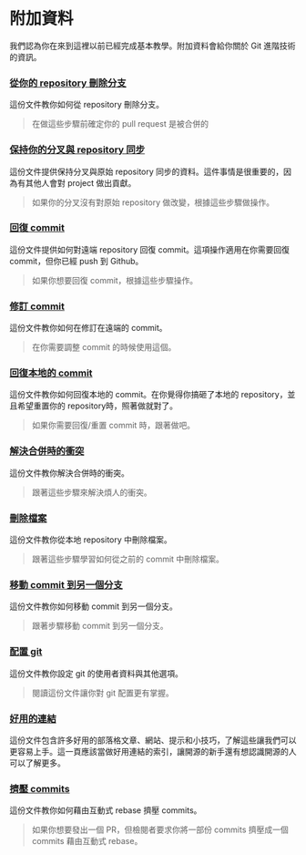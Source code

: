 # 附加資料

我們認為你在來到這裡以前已經完成基本教學。附加資料會給你關於 Git 進階技術的資訊。

### [從你的 repository 刪除分支](../../git_workflow_scenarios/removing-branch-from-your-repository.md)
這份文件教你如何從 repository 刪除分支。
> 在做這些步驟前確定你的 pull request 是被合併的

### [保持你的分叉與 repository 同步](../../git_workflow_scenarios/keeping-your-fork-synced-with-this-repository.md)
這份文件提供保持分叉與原始 repository 同步的資料。這件事情是很重要的，因為有其他人會對 project 做出貢獻。
> 如果你的分叉沒有對原始 repository 做改變，根據這些步驟做操作。

### [回復 commit](../../git_workflow_scenarios/reverting-a-commit.md)
這份文件提供如何對遠端 repository 回復 commit。這項操作適用在你需要回復 commit，但你已經 push 到 Github。
> 如果你想要回復 commit，根據這些步驟操作。

### [修訂 commit](../../git_workflow_scenarios/amending-a-commit.md)
這份文件教你如何在修訂在遠端的 commit。
> 在你需要調整 commit 的時候使用這個。

### [回復本地的 commit](../../git_workflow_scenarios/undoing-a-commit.md)
這份文件教你如何回復本地的 commit。在你覺得你搞砸了本地的 repository，並且希望重置你的 repository時，照著做就對了。
> 如果你需要回復/重置 commit 時，跟著做吧。

### [解決合併時的衝突](../../git_workflow_scenarios/resolving-merge-conflicts.md)
這份文件教你解決合併時的衝突。
> 跟著這些步驟來解決煩人的衝突。

### [刪除檔案](../../git_workflow_scenarios/removing-a-file.md)
這份文件教你從本地 repository 中刪除檔案。
> 跟著這些步驟學習如何從之前的 commit 中刪除檔案。

### [移動 commit 到另一個分支](../../git_workflow_scenarios/moving-a-commit-to-a-different-branch.md)
這份文件教你如何移動 commit 到另一個分支。
> 跟著步驟移動 commit 到另一個分支。

### [配置 git](../../git_workflow_scenarios/configuring-git.md)
這份文件教你設定 git 的使用者資料與其他選項。
> 閱讀這份文件讓你對 git 配置更有掌握。

### [好用的連結](../../git_workflow_scenarios/Useful-links-for-further-learning.md)
這份文件包含許多好用的部落格文章、網站、提示和小技巧，了解這些讓我們可以更容易上手。這一頁應該當做好用連結的索引，讓開源的新手還有想認識開源的人可以了解更多。

### [擠壓 commits](../../git_workflow_scenarios/squashing-commits.md)
這份文件教你如何藉由互動式 rebase 擠壓 commits。
> 如果你想要發出一個 PR，但檢閱者要求你將一部份 commits 擠壓成一個 commits 藉由互動式 rebase。
